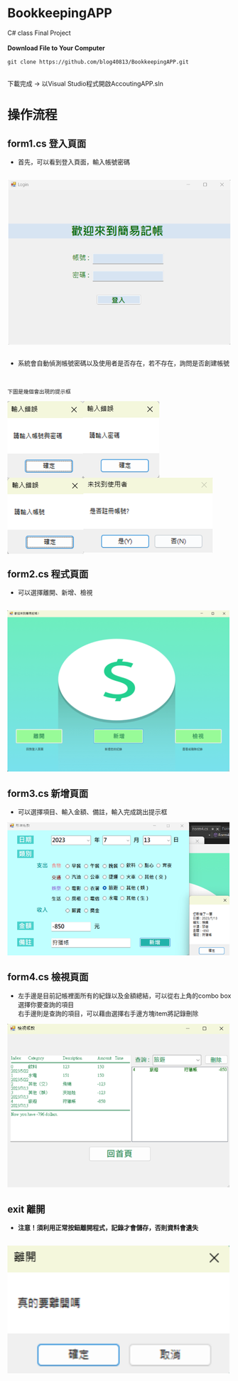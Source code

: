 # BookkeepingAPP
 C# class Final Project
<br>
<br>
**Download File to Your Computer**

```
git clone https://github.com/blog40813/BookkeepingAPP.git
```

<br>
下載完成 → 以Visual Studio程式開啟AccoutingAPP.sln

# 操作流程
## form1.cs 登入頁面
 * 首先，可以看到登入頁面，輸入帳號密碼

 <br>
 <img src = "https://github.com/blog40813/BookkeepingAPP/blob/master/image/login.png" width = 500   alt = "登入頁面" style = "display: block; margin-left: auto; 
  margin-right: auto;" >
 <br> 
 
  * 系統會自動偵測帳號密碼以及使用者是否存在，若不存在，詢問是否創建帳號
 <br>

`
下圖是幾個會出現的提示框
`
  
<img src= "./image/login_error_1.png" align =left>
<img src= "./image/login_error_2.png" align =left>
<img src= https://github.com/blog40813/BookkeepingAPP/blob/master/image/login_error_3.png align =left>
<img src= https://github.com/blog40813/BookkeepingAPP/blob/master/image/register.png >


## form2.cs 程式頁面

* 可以選擇離開、新增、檢視
<br>
<img src= https://github.com/blog40813/BookkeepingAPP/blob/master/image/form2.png width = 500 alt ="程式頁面">

## form3.cs 新增頁面
* 可以選擇項目、輸入金額、備註，輸入完成跳出提示框<br>
<img src= https://github.com/blog40813/BookkeepingAPP/blob/master/image/add2.png width = 500 alt ="新增紀錄頁面">

## form4.cs 檢視頁面
* 左手邊是目前記帳裡面所有的紀錄以及金額總結，可以從右上角的combo box選擇你要查詢的項目<br>右手邊則是查詢的項目，可以藉由選擇右手邊方塊item將記錄刪除<br>
<img src= https://github.com/blog40813/BookkeepingAPP/blob/master/image/check.png width = 500 alt ="檢視頁面">

## exit 離開
* **注意！須利用正常按鈕離開程式，記錄才會儲存，否則資料會遺失**
<br>
<img src= https://github.com/blog40813/BookkeepingAPP/blob/master/image/exit.png width = 500 alt ="離開">
